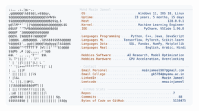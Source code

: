 <picture>
  <source srcset="https://raw.githubusercontent.com/mmazinjameel/mmazinjameel/main/dark_mode.svg?v=1745179820" media="(prefers-color-scheme: dark)">
  <img src="https://raw.githubusercontent.com/mmazinjameel/mmazinjameel/main/light_mode.svg?v=1745179820">
</picture>
